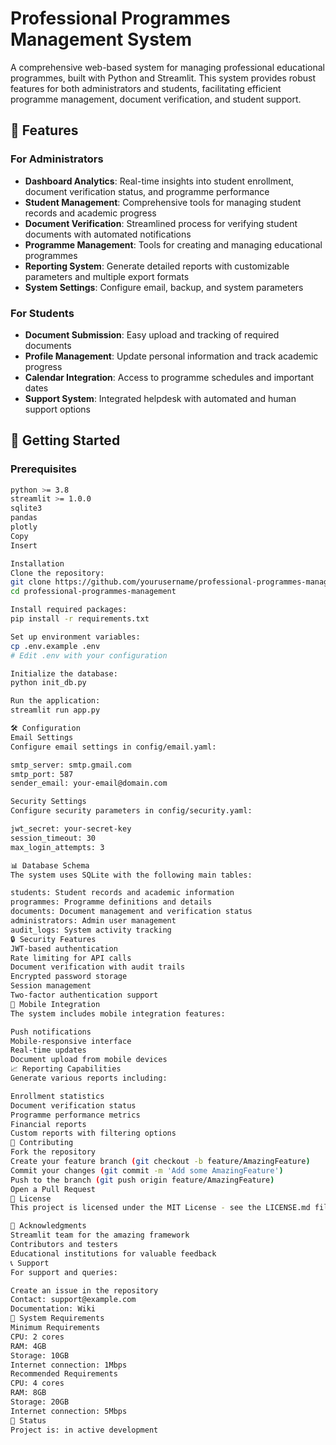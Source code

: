 # Professional Programmes Management System

A comprehensive web-based system for managing professional educational programmes, built with Python and Streamlit. This system provides robust features for both administrators and students, facilitating efficient programme management, document verification, and student support.

## 🌟 Features

### For Administrators
- **Dashboard Analytics**: Real-time insights into student enrollment, document verification status, and programme performance
- **Student Management**: Comprehensive tools for managing student records and academic progress
- **Document Verification**: Streamlined process for verifying student documents with automated notifications
- **Programme Management**: Tools for creating and managing educational programmes
- **Reporting System**: Generate detailed reports with customizable parameters and multiple export formats
- **System Settings**: Configure email, backup, and system parameters

### For Students
- **Document Submission**: Easy upload and tracking of required documents
- **Profile Management**: Update personal information and track academic progress
- **Calendar Integration**: Access to programme schedules and important dates
- **Support System**: Integrated helpdesk with automated and human support options

## 🚀 Getting Started

### Prerequisites
```bash
python >= 3.8
streamlit >= 1.0.0
sqlite3
pandas
plotly
Copy
Insert

Installation
Clone the repository:
git clone https://github.com/yourusername/professional-programmes-management.git
cd professional-programmes-management

Install required packages:
pip install -r requirements.txt

Set up environment variables:
cp .env.example .env
# Edit .env with your configuration

Initialize the database:
python init_db.py

Run the application:
streamlit run app.py

🛠️ Configuration
Email Settings
Configure email settings in config/email.yaml:

smtp_server: smtp.gmail.com
smtp_port: 587
sender_email: your-email@domain.com

Security Settings
Configure security parameters in config/security.yaml:

jwt_secret: your-secret-key
session_timeout: 30
max_login_attempts: 3

📊 Database Schema
The system uses SQLite with the following main tables:

students: Student records and academic information
programmes: Programme definitions and details
documents: Document management and verification status
administrators: Admin user management
audit_logs: System activity tracking
🔒 Security Features
JWT-based authentication
Rate limiting for API calls
Document verification with audit trails
Encrypted password storage
Session management
Two-factor authentication support
📱 Mobile Integration
The system includes mobile integration features:

Push notifications
Mobile-responsive interface
Real-time updates
Document upload from mobile devices
📈 Reporting Capabilities
Generate various reports including:

Enrollment statistics
Document verification status
Programme performance metrics
Financial reports
Custom reports with filtering options
🤝 Contributing
Fork the repository
Create your feature branch (git checkout -b feature/AmazingFeature)
Commit your changes (git commit -m 'Add some AmazingFeature')
Push to the branch (git push origin feature/AmazingFeature)
Open a Pull Request
📝 License
This project is licensed under the MIT License - see the LICENSE.md file for details.

🙏 Acknowledgments
Streamlit team for the amazing framework
Contributors and testers
Educational institutions for valuable feedback
📞 Support
For support and queries:

Create an issue in the repository
Contact: support@example.com
Documentation: Wiki
🔄 System Requirements
Minimum Requirements
CPU: 2 cores
RAM: 4GB
Storage: 10GB
Internet connection: 1Mbps
Recommended Requirements
CPU: 4 cores
RAM: 8GB
Storage: 20GB
Internet connection: 5Mbps
🚦 Status
Project is: in active development